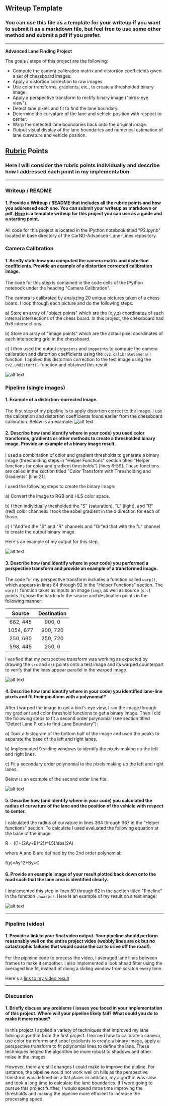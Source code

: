 ## Writeup Template

### You can use this file as a template for your writeup if you want to submit it as a markdown file, but feel free to use some other method and submit a pdf if you prefer.

---

**Advanced Lane Finding Project**

The goals / steps of this project are the following:

* Compute the camera calibration matrix and distortion coefficients given a set of chessboard images.
* Apply a distortion correction to raw images.
* Use color transforms, gradients, etc., to create a thresholded binary image.
* Apply a perspective transform to rectify binary image ("birds-eye view").
* Detect lane pixels and fit to find the lane boundary.
* Determine the curvature of the lane and vehicle position with respect to center.
* Warp the detected lane boundaries back onto the original image.
* Output visual display of the lane boundaries and numerical estimation of lane curvature and vehicle position.

[//]: # (Image References)

[image1]: output_images/OrigionalVsUndistortedImage.png "Undistorted"
[image2]: output_images/OrigionalVsUndistortedImage_road.png "Road Transformed"
[image3]: output_images/CombinedSobels.png "Binary Example"
[image4]: output_images/SourceAndWarpedImage.png "Warp Example"
[image5]: output_images/WarpedBinaryWithFit.png "Fit Visual"
[image6]: output_images/ProjectedLaneResult.png "Output"
[video1]: test_videos_output/ProjectVideoOutput_final.mp4 "Video"

## [Rubric](https://review.udacity.com/#!/rubrics/571/view) Points

### Here I will consider the rubric points individually and describe how I addressed each point in my implementation.  

---

### Writeup / README

#### 1. Provide a Writeup / README that includes all the rubric points and how you addressed each one.  You can submit your writeup as markdown or pdf.  [Here](https://github.com/udacity/CarND-Advanced-Lane-Lines/blob/master/writeup_template.md) is a template writeup for this project you can use as a guide and a starting point.  

All code for this project is located in the IPython notebook titled "P2.ipynb" located in base directory of the CarND-Advanced-Lane-Lines repository. 

### Camera Calibration

#### 1. Briefly state how you computed the camera matrix and distortion coefficients. Provide an example of a distortion corrected calibration image.
The code for this step is contained in the code cells of the IPython notebook under the heading "Camera Calibration". 

The camera is calibrated by analyzing 20 unique pictures taken of a chess board. I loop through each picture and do the following steps:

a) Store an array of "object points" which are the (x,y,z) coordinates of each internal intersections of the chess board. In this project, the chessboard had 9x6 intersections.

b) Store an array of "image points" which are the actaul pixel coordinates of each intersecting grid in the chessboard. 

c) I then used the output `objpoints` and `imgpoints` to compute the camera calibration and distortion coefficients using the `cv2.calibrateCamera()` function.  I applied this distortion correction to the test image using the `cv2.undistort()` function and obtained this result: 

![alt text][image1]

### Pipeline (single images)

#### 1. Example of a distortion-corrected image.

The first step of my pipeline is to apply distortion correct to the image. I use the calibration and distortion coefficients found earlier from the chessboard calibration. Below is an example: 
![alt text][image2]

#### 2. Describe how (and identify where in your code) you used color transforms, gradients or other methods to create a thresholded binary image.  Provide an example of a binary image result.

I used a combination of color and gradient thresholds to generate a binary image (thresholding steps in "Helper Functions" section titled "Helper functions for color and gradient thresholds") [lines 6-59]. These functions are called in the section titled "Color Transform with Thresholding and Gradients" [line 21]. 

I used the following steps to create the binary image:

a) Convert the image to RGB and HLS color space.

b) I then individually thesholded the "S" (saturation), "L" (light), and "R" (red) color channels. I took the sobel gradient in the x direction for each of those.

c) I "And"ed the "S" and "R" channels and "Or"ed that with the "L" channel to create the output binary image.

Here's an example of my output for this step. 

![alt text][image3]

#### 3. Describe how (and identify where in your code) you performed a perspective transform and provide an example of a transformed image.

The code for my perspective transform includes a function called `warp()`, which appears in lines 64 through 92 in the "Helper Functions" section.  The `warp()` function takes as inputs an image (`img`), as well as source (`src`) points. I chose the hardcode the source and destination points in the following manner:


| Source        | Destination   | 
|:-------------:|:-------------:| 
| 682, 445      | 900, 0        | 
| 1054, 677     | 900, 720      |
| 250, 680      | 250, 720      |
| 598, 445      | 250, 0        |

I verified that my perspective transform was working as expected by drawing the `src` and `dst` points onto a test image and its warped counterpart to verify that the lines appear parallel in the warped image.

![alt text][image4]

#### 4. Describe how (and identify where in your code) you identified lane-line pixels and fit their positions with a polynomial?

After I warped the image to get a bird's eye view, I ran the image through my gradient and color threshold functions to get a binary image. Then I did the following steps to fit a second order polynomial (see section titled "Detect Lane Pixels to find Lane Boundary"):

a) Took a histogram of the bottom half of the image and used the peaks to separate the base of the left and right lanes.

b) Implemented 9 sliding windows to identify the pixels making up  the left and right lines.

c) Fit a secondary order polynomial to the pixels making up the left and right lanes.

Below is an example of the second order line fits:


![alt text][image5]

#### 5. Describe how (and identify where in your code) you calculated the radius of curvature of the lane and the position of the vehicle with respect to center.

I calculated the radius of curvature in lines 364 through 367 in the "Helper functions" section. To calculate I used evaluated the following equation at the base of the image:

R = ((1+(2Ay+B)^2))^1.5)/abs(2A)

where A and B are defined by the 2nd order polynomial:

f(y)=Ay^2+By+C

#### 6. Provide an example image of your result plotted back down onto the road such that the lane area is identified clearly.

I implemented this step in lines 59 through 62 in the section titled "Pipeline" in the function `unwarp()`.  Here is an example of my result on a test image:

![alt text][image6]

---

### Pipeline (video)

#### 1. Provide a link to your final video output.  Your pipeline should perform reasonably well on the entire project video (wobbly lines are ok but no catastrophic failures that would cause the car to drive off the road!).

For the pipleine code to process the video, I averaged lane lines between frames to make it smoother. I also implemented a look ahead filter using the averaged line fit, instead of doing a sliding window from scratch every time.

Here's a [link to my video result](test_videos_output/ProjectVideoOutput_final.mp4)

---

### Discussion

#### 1. Briefly discuss any problems / issues you faced in your implementation of this project.  Where will your pipeline likely fail?  What could you do to make it more robust?

In this project I applied a variety of techniques that improved my lane fidning algorithm from the first project. I learned how to calibrate a camera, use color transforms and sobel gradients to create a binary image, apply a perspective transform to fit polynomial lines to define the lane. These techniques helped the algorithm be more robust to shadows and other noise in the images. 

However, there are still changes I could make to improve the pipline. For isntance, the pipeline would not work well on hills as the perspective transform was defined on a flat plane. In addition, my algorthm was slow and took a long time to calculate the lane boundaries. If I were going to pursue this project further, I would spend mroe time improving the thresholds and making the pipeline more efficient to increase the processing speed. 


